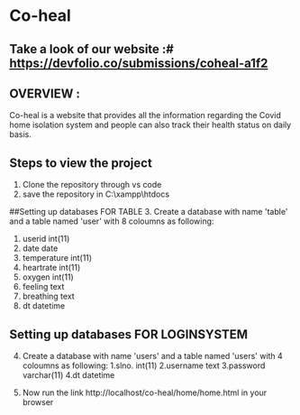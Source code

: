 # Co-heal

## Take a look of our website :# https://devfolio.co/submissions/coheal-a1f2



## OVERVIEW :
Co-heal is a website that provides all the information regarding the    Covid home isolation system and people can also track their health status on daily basis.


## Steps to view the project
1. Clone the repository through vs code
2. save the repository in C:\xampp\htdocs

##Setting up databases FOR TABLE
3. Create a database with name 'table' and a table named 'user' with 8 coloumns as following:
  1. userid  int(11)
  2. date     date
  3. temperature  int(11)
  4. heartrate int(11)
  5. oxygen int(11)
  6. feeling text
  7. breathing text
  8. dt   datetime
 
 ## Setting up databases FOR LOGINSYSTEM
 4. Create a database with name 'users' and a table named 'users' with 4 coloumns as following:
 1.slno. int(11)
 2.username text
 3.password varchar(11)
 4.dt  datetime

  5. Now run the link http://localhost/co-heal/home/home.html in your browser
  


  

